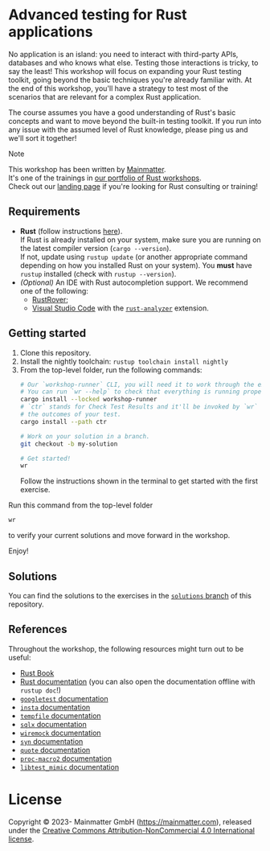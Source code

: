 # Advanced testing for Rust applications

No application is an island: you need to interact with third-party APIs, databases and who knows what else.
Testing those interactions is tricky, to say the least! This workshop will focus on expanding your Rust testing toolkit,
going beyond the basic techniques you're already familiar with.
At the end of this workshop, you'll have a strategy to test most of the scenarios that are relevant for a complex Rust
application.

The course assumes you have a good understanding of Rust's basic concepts and want to
move beyond the built-in testing toolkit.
If you run into any issue with the assumed level of Rust knowledge, please ping us and we'll sort it together!

> [!NOTE]
> This workshop has been written by [Mainmatter](https://mainmatter.com/rust-consulting/).\
> It's one of the trainings in [our portfolio of Rust workshops](https://mainmatter.com/services/workshops/rust/).\
> Check out our [landing page](https://mainmatter.com/rust-consulting/) if you're looking for Rust consulting or
> training!

## Requirements

- **Rust** (follow instructions [here](https://www.rust-lang.org/tools/install)).\
  If Rust is already installed on your system, make sure you are running on the latest compiler
  version (`cargo --version`).\
  If not, update using `rustup update` (or another appropriate command depending on how you installed Rust on your
  system).
  You **must** have `rustup` installed (check with `rustup --version`).
- _(Optional)_ An IDE with Rust autocompletion support.
  We recommend one of the following:
  - [RustRover](https://www.jetbrains.com/rust/);
  - [Visual Studio Code](https://code.visualstudio.com) with
    the [`rust-analyzer`](https://marketplace.visualstudio.com/items?itemName=matklad.rust-analyzer) extension.

## Getting started

1. Clone this repository.
2. Install the nightly toolchain: `rustup toolchain install nightly`
3. From the top-level folder, run the following commands:
   ```bash
   # Our `workshop-runner` CLI, you will need it to work through the exercises. 
   # You can run `wr --help` to check that everything is running properly
   cargo install --locked workshop-runner
   # `ctr` stands for Check Test Results and it'll be invoked by `wr` to verify 
   # the outcomes of your test.
   cargo install --path ctr

   # Work on your solution in a branch. 
   git checkout -b my-solution

   # Get started!
   wr
   ```
   Follow the instructions shown in the terminal to get started with the first exercise.

Run this command from the top-level folder

```bash
wr
```

to verify your current solutions and move forward in the workshop.

Enjoy!

## Solutions

You can find the solutions to the exercises in
the [`solutions` branch](https://github.com/mainmatter/rust-advanced-testing-workshop/tree/solutions) of this
repository.

## References

Throughout the workshop, the following resources might turn out to be useful:

- [Rust Book](https://doc.rust-lang.org/book/)
- [Rust documentation](https://doc.rust-lang.org/std/) (you can also open the documentation offline with `rustup doc`!)
- [`googletest` documentation](https://docs.rs/googletest/)
- [`insta` documentation](https://insta.rs/docs/)
- [`tempfile` documentation](https://docs.rs/tempfile/)
- [`sqlx` documentation](https://docs.rs/sqlx/)
- [`wiremock` documentation](https://docs.rs/wiremock/)
- [`syn` documentation](https://docs.rs/syn/)
- [`quote` documentation](https://docs.rs/quote/)
- [`proc-macro2` documentation](https://docs.rs/proc-macro2/)
- [`libtest_mimic` documentation](https://docs.rs/libtest-mimic)

# License

Copyright © 2023- Mainmatter GmbH (https://mainmatter.com), released under the
[Creative Commons Attribution-NonCommercial 4.0 International license](https://creativecommons.org/licenses/by-nc/4.0/).
